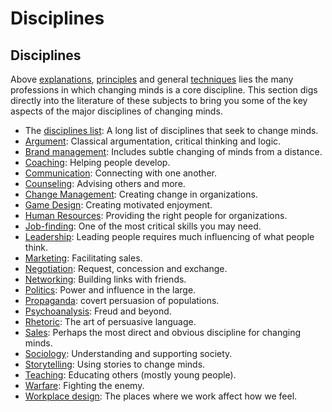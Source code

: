 # Disciplines

## Disciplines

Above [explanations](../explanations/explanations.htm), [principles](../principles/principles.htm) and general [techniques](../techniques/techniques.htm) lies the many professions in which changing minds is a core discipline. This section digs directly into the literature of these subjects to bring you some of the key aspects of the major disciplines of changing minds.

* The [disciplines list](disciplines_list.htm): A long list of disciplines that seek to change minds.
     
* [Argument](../disciplines/argument/argument.htm): Classical argumentation, critical thinking and logic.
* [Brand management](brand_management/brand_management.htm): Includes subtle changing of minds from a distance.
* [Coaching](coaching/coaching.htm): Helping people develop.
* [Communication](communication/communication.htm): Connecting with one another.
* [Counseling](counseling/counseling.htm): Advising others and more.
* [Change Management](change_management/change_management.htm): Creating change in organizations.
* [Game Design](game_design/game_design.htm): Creating motivated enjoyment.
* [Human Resources](hr/hr.htm): Providing the right people for organizations.
* [Job-finding](job-finding/job-finding.htm): One of the most critical skills you may need.
* [Leadership](leadership/leadership.htm): Leading people requires much influencing of what people think.
* [Marketing](marketing/marketing.htm): Facilitating sales.
* [Negotiation](negotiation/negotiation.htm): Request, concession and exchange.
* [Networking](networking/networking.htm): Building links with friends.
* [Politics](politics/politics.htm): Power and influence in the large.
* [Propaganda](../techniques/propaganda/propaganda.htm): covert persuasion of populations.
* [Psychoanalysis](psychoanalysis/psychoanalysis.htm): Freud and beyond.
* [Rhetoric](rhetoric/rhetoric.htm): The art of persuasive language.
* [Sales](sales/sales.htm): Perhaps the most direct and obvious discipline for changing minds.
* [Sociology](sociology/sociology.htm): Understanding and supporting society.
* [Storytelling](storytelling/storytelling.htm): Using stories to change minds.
* [Teaching](teaching/teaching.htm): Educating others (mostly young people).
* [Warfare](warfare/warfare.htm): Fighting the enemy.
* [Workplace design](workplace_design/workplace_design.htm): The places where we work affect how we feel.
